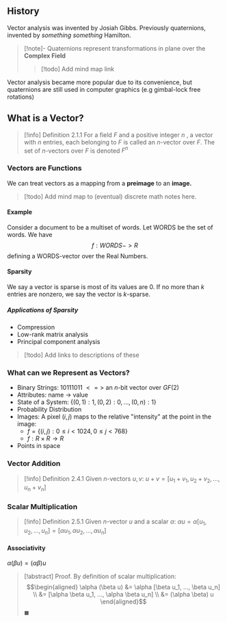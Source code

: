 ## History
Vector analysis was invented by Josiah Gibbs. Previously quaternions, invented by *something something* Hamilton.

> [!note]- Quaternions 
> represent transformations in plane over the **Complex Field**
> > [!todo] Add mind map link

Vector analysis became more popular due to its convenience, but quaternions are still used in computer graphics (e.g gimbal-lock free rotations)

## What is a Vector?

> [!info] Definition 2.1.1
For a field $F$ and a positive integer $n$ , a vector with $n$ entries, each belonging to $F$ is called an $n$-vector over $F$. The set of $n$-vectors over $F$ is denoted $F^{n}$

### Vectors are Functions

We can treat vectors as a mapping from a **preimage** to an **image.**
> [!todo] Add mind map to (eventual) discrete math notes here.

#### Example
Consider a document to be a multiset of words. Let WORDS be the set of words. We have $$ f : WORDS -> R $$ defining a WORDS-vector over the Real Numbers.

#### Sparsity

We say a vector is sparse is most of its values are 0. If no more than $k$ entries are nonzero, we say the vector is $k$-sparse.

##### Applications of Sparsity
- Compression
- Low-rank matrix analysis
- Principal component analysis

> [!todo] Add links to descriptions of these

### What can we Represent as Vectors?

- Binary Strings:  10111011 $<=>$ an $n$-bit vector over $GF(2)$
- Attributes: name -> value
- State of a System: $\{(0,1): 1, (0,2): 0, ..., (0, n): 1\}$
- Probability Distribution
- Images: A pixel $(i, j)$ maps to the relative "intensity" at the point in the image: 
	- $f = \{(i, j) : 0 \leqslant i < 1024, 0 \leqslant j < 768 \}$
	- $f : R\times R \rightarrow R$
- Points in space

### Vector Addition

> [!info] Definition 2.4.1
> Given $n$-vectors $u, v$:
> $u + v = [u_1 + v_1, u_2 + v_2, ..., u_n + v_n]$

### Scalar Multiplication

> [!info] Definition 2.5.1
> Given $n$-vector $u$ and a scalar $\alpha$:
> $\alpha u = \alpha [u_1, u_2, ..., u_n] = [\alpha u_1, \alpha u_2, ..., \alpha u_n]$

#### Associativity

$\alpha (\beta u) = (\alpha \beta) u$

> [!abstract] Proof.
> By definition of scalar multiplication:
> $$\begin{aligned}
> \alpha (\beta u) &= \alpha [\beta u_1, ..., \beta u_n] \\
> &= [\alpha \beta u_1, ..., \alpha \beta u_n] \\
> &= (\alpha \beta) u
> \end{aligned}$$
> $\blacksquare$
